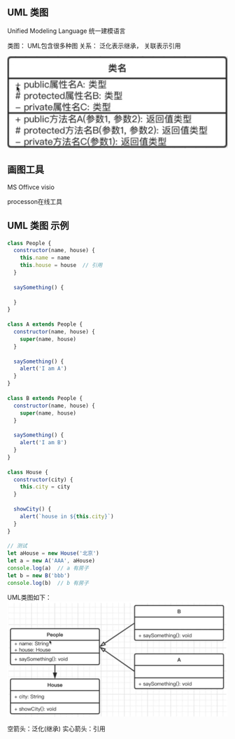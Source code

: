 ## UML 类图

Unified Modeling Language 统一建模语言

类图： UML包含很多种图
关系： 泛化表示继承， 关联表示引用

![UML类图](images/UML-01.jpg)


## 画图工具

MS Offivce visio

processon在线工具

## UML 类图 示例

```javascript
class People {
  constructor(name, house) {
    this.name = name
    this.house = house  // 引用
  }

  saySomething() {

  }
}

class A extends People {
  constructor(name, house) {
    super(name, house)
  }

  saySomething() {
    alert('I am A')
  }
}

class B extends People {
  constructor(name, house) {
    super(name, house)
  }

  saySomething() {
    alert('I am B')
  }
}

class House {
  constructor(city) {
    this.city = city
  }

  showCity() {
    alert(`house in ${this.city}`)
  }
}

// 测试
let aHouse = new House('北京')
let a = new A('AAA', aHouse)
console.log(a)  // a 有房子
let b = new B('bbb')
console.log(b)  // b 有房子
```
UML类图如下：
![](./images/UML-02.jpg)

空箭头：泛化(继承)
实心箭头：引用
